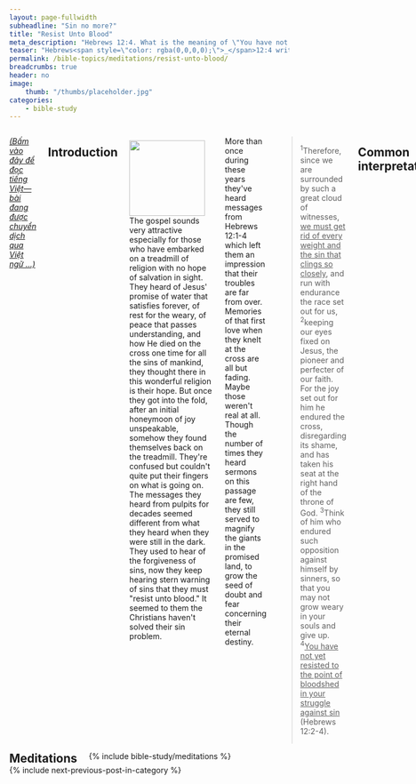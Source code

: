 ```yaml
---
layout: page-fullwidth
subheadline: "Sin no more?"
title: "Resist Unto Blood"
meta_description: "Hebrews 12:4. What is the meaning of \"You have not yet resisted unto blood, striving against sin\"? Is the goal of Christians to avoid sinning at all cost?"
teaser: "Hebrews<span style=\"color: rgba(0,0,0,0);\">_</span>12:4 writes: \"You have not yet resisted unto blood, striving against sin,\" and across the globe, the common message from pulpits everywhere is resist sin at all cost even to the point you have to shed blood, even if it kills you. This article will prove otherwise, that the common interpretation is faulty at best, and causes enormous pain and confusion to those who seek to lead a life worthy of their salvation."
permalink: /bible-topics/meditations/resist-unto-blood/
breadcrumbs: true
header: no
image:
    thumb: "/thumbs/placeholder.jpg"
categories:
    - bible-study
---
```

<!--more-->

<div class="row">
<div class="medium-8 columns" markdown="1">

<!-- ##################### PLACEHOLDER ################### -->

<em><a href="{{ site.baseurl }}/hoc-kinh-thanh/suy-gam/chong-tra-toi-loi/">(Bấm vào đây để đọc tiếng Việt&mdash;bài đang được chuyển dịch qua Việt ngữ ...)</a></em>

## Introduction

<div>
<p>
<img alt src="{{ site.baseurl }}/images/placeholder.jpg" style="border: 0px none; margin: 7px 15px 0px 0px; max-width: 100%; height: 136px; padding: 0px; float: left;">
The gospel sounds very attractive especially for those who have embarked on a treadmill of religion with no hope of salvation in sight. They heard of Jesus' promise of water that satisfies forever, of rest for the weary, of peace that passes understanding, and how He died on the cross one time for all the sins of mankind, they thought there in this wonderful religion is their hope. But once they got into the fold, after an initial honeymoon of joy unspeakable, somehow they found themselves back on the treadmill. They're confused but couldn't quite put their fingers on what is going on. The messages they heard from pulpits for decades seemed different from what they heard when they were still in the dark. They used to hear of the forgiveness of sins, now they keep hearing stern warning of sins that they must "resist unto blood." It seemed to them the Christians haven't solved their sin problem.
</p>

</div>
<!-- ##################### PLACEHOLDER ###################-->

More than once during these years they've heard messages from Hebrews 12:1-4 which left them an impression that their troubles are far from over. Memories of that first love when they knelt at the cross are all but fading. Maybe those weren't real at all. Though the number of times they heard sermons on this passage are few, they still served to magnify the giants in the promised land, to grow the seed of doubt and fear concerning their eternal destiny.

> <sup>1</sup>Therefore, since we are surrounded by such a great cloud of witnesses, <u>we must get rid of every weight and the sin that clings so closely</u>, and run with endurance the race set out for us,  <sup>2</sup>keeping our eyes fixed on Jesus, the pioneer and perfecter of our faith. For the joy set out for him he endured the cross, disregarding its shame, and has taken his seat at the right hand of the throne of God. <sup>3</sup>Think of him who endured such opposition against himself by sinners, so that you may not grow weary in your souls and give up.  <sup>4</sup><u>You have not yet resisted to the point of bloodshed in your struggle against sin</u> (Hebrews 12:2-4).

## Common interpretation

The underlined parts of these verses appear to confirm the common interpretation that we must make every effort to banish sins from our lives in order to run the race that is laid out before us. It makes sense, doesn't it? It makes a lot of sense that a race runner must eliminate anything that can potentially affect his performance. Therefore in a Christian race, sin is a major obstacle that must be dealt with in every aspect.

If this is truly the meaning that the Hebrews' author had in mind, what would be the implication in Christian living? What message is conveyed to the unbelieving world? What hope is there for Christian? How does it affect one's relationship with God?

## Self-centered morbid introspection

How does a Christian comply with this exhortation to get rid of every hindrances, resist every sin even to the point that their own blood must be shed?

The implication is the Christian must be vigilant at all times, must monitor every thought, must be conscious of every action. Let us assume that this Christian has such a capacity to do so, to be always on the alert, how long can he sustain such a level of intensity?

Doesn't it sound tiring? Doesn't it sound anything but rest and an easy yoke? No, such a lifestyle, or a mindset, is not normal if not cultic, bordering on mind control, and drawing our own thoughts toward ourselves instead of lifting up toward Christ. The idea is noble but the end result is self-centeredness.

But does the major bulk of Scriptures advocate such a pattern for living? Might we have misunderstood the writer's intention?

## Can you get rid of every weight, and sin?

Again assuming one is able to sustain a high level of focus and dedication to watch every thought and action, can one actually get rid of every weight and every sin?

Imagine a tightrope walker. Imagine the rope is so long it takes the walker his whole lifetime to walk its whole length. Every stumble can be deadly, and can make the next step a more formidable one to take. A sin is like one such stumble. Would you say such walk is a fulfilling of Jesus' promise: *"Come to Me, all who are weary and heavy-laden, and I will give you rest"*? Or *"I am the bread of life. Whoever comes to Me will never hunger, and whoever believes in Me will never thirst"*?

## What was Christ resisting?

Let us go back to the passage to take another look at the context surrounding Hebrews 12:4. From verses 2 through 3 we started out with the call to fix our eyes on Jesus, the beginning and the completion of our faith. What did he have to endure? His own sins? Did he resist unto blood for his own sins?

The sins in the context of these verses that Christ had to endure are not his own, but those of others, of all of mankind, and what he had to resist were not temptations, but against oppositions to his salvation plan. It is to these oppositions that he had to shed blood. It's not just that the cause for Jesus' suffering is different than ours, He is the only One worthy to be God's unblemished Lamb to become a once-for-all sacrifice for us.

Under the Old Covenant, the animals shed blood as a remedy for sins, but only for a limited time and then must be repeated again. They didn't shed blood for their own sins, or for characters to be built into them, but they did as a foreshadow of the final shedding of blood of the Lamb of God. Christ shed blood to end all other shedding of blood.

What are you supposed to be shedding your blood for? Nothing. It would have served no purpose except your own; not dissimilar to offering strange fire (Leviticus 10:1) or self-appointed priesthood (Numbers 16).

In our house, when our kids are picky about the food we feed them, we like to tell them about kids in some other places of the world who'd love to have what they're taking for granted; you guys haven't had to work a day of your lives, you haven't had to go to sleep worrying about whether you would have food tomorrow. Perhaps it's here Paul should write: *"I'm speaking in human terms because of the weakness of your flesh (Romans 6:19)."* 

## The real weight and sin

Perhaps the subtltle in this section could be <strong>"What gets rid of the weight and sin,"</strong> but there isn't enough room to hold both titles.

The real weight and the sin that easily entangles cannot be common trespasses among men, because even if someone manages to never fall into any temptation, sin is everpresent in his life (Romans 5:14).

The real weight in a believer's life are not the bad things that they do, because in their flesh they're slaves to the law of sin, which means they cannot stop sinning (Romans 7:25), but it is the weight of guilt that bog them down.

And the real sin again are not trespasses that all sinners commit, but the sin of unbelief (John 16:9). Because though they may manage to never commit any sins common to man, they're sinners nonetheless.

It stands to reason then that the only way to get rid of every weight and the sin that easily entangles is faith in Christ, to always walk in the firm belief that Christ's sacrifice on the cross is more than sufficient to save them, to always rest in the finished work of Christ.

## Fix your eyes on Christ

Nothing can help us get rid of all the weight and the sin that easily entangles, not even when somehow someone possesses the ability to withstand all temptations, nothing except one: Christ's substitutionary death on the cross and our faith in such sacrifice.

This is exactly what the apostle wrote in verse 2: *"keeping our eyes fixed on Jesus."* That is the only way that works, the only way that can get rid of all the weight and the sin that easily entangles.

And the part about Christ's resisting unto blood, it is clear from the context of the passage that what Christ had to endure was his journey to the cross to save mankind which includes the shedding of his precious blood. He shed blood so we didn't have to. The battle against sin had been won by Christ, ours is simply to keep our eyes on Him, and walk the remainder of our days by faith.

Christianity is not like the rest of the religions of the world who like to play the game of Whac-A-Mole. At least it's not supposed to be. But in reality this game is widely played within the Christian faith, and they're doing the exact opposite of what Paul tells them to do.

{% include bible-study/bible-study-footer %}
</div><!-- /.medium-8.columns -->
<div class="bible-index medium-4 columns">

<h2 style="margin: 0px">Meditations</h2>
        {% include bible-study/meditations %}
</div><!-- /.medium-4.columns -->
</div><!-- /.row -->

<div class="small-12" style="padding: 0px; border-bottom: none;">
    {% include next-previous-post-in-category %}
</div>

